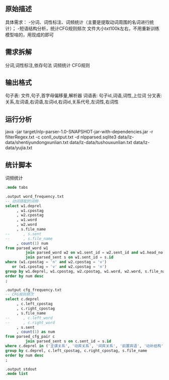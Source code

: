 ## 原始描述

具体需求： -分词、词性标注、词频统计（主要是提取动词周围的名词进行统计）； -短语结构分析，统计CFG规则频次 文件大小txt100k左右，不用重新训练模型啥的，用现成的即可

## 需求拆解

分词,词性标注,依存句法 词频统计 CFG规则

## 输出格式

句子表: 文件,句子,首字母偏移量,解析器 词语表: 句子id,词语,词性,上位词 分叉表: 关系,左词语,右词语,左词id,右词id,关系代号,左词性,右词性

## 运行分析

java -jar target/nlp-parser-1.0-SNAPSHOT-jar-with-dependencies.jar -r filterRegex.txt -c conll_output.txt -d nlpparsed.sqlite3 data/lz-data/shentiyundongxunlian.txt data/lz-data/tushouxunlian.txt data/lz-data/yujia.txt

## 统计脚本

词频统计

```sql
.mode tabs

.output word_frequency.txt
-- 动词搭配的词频
select w1.deprel
     , w1.cpostag
     , w2.cpostag
     , w1.word
     , w2.word
     , s.file_name
--      , s.sent
--      , s.file_name
     , count(1) num
from parsed_word w1
         join parsed_word w2 on w1.sent_id = w2.sent_id and w1.head_no = w2.word_no
         join parsed_sent s on w1.sent_id = s.id
where (w1.cpostag = 'n' and w2.cpostag = 'v')
   or (w1.cpostag = 'v' and w2.cpostag = 'n')
group by w1.deprel, w1.cpostag, w2.cpostag, w1.word, w2.word, s.file_name
order by num desc
;

.output cfg_frequency.txt
-- CFG规则频次
select c.deprel
     , c.left_cpostag
     , c.right_cpostag
     , s.file_name
--      , c.left_word
--      , c.right_word
     , s.sent
     , count(1) as num
from parsed_cfg_pair c
         join parsed_sent s on c.sent_id = s.id
where c.deprel in ('主谓关系', '动宾关系', '间宾关系', '前置宾语', '动补结构', '兼语', '介宾关系')
group by c.deprel, c.left_cpostag, c.right_cpostag, s.file_name
order by num desc
;

.output stdout
.mode list
```

